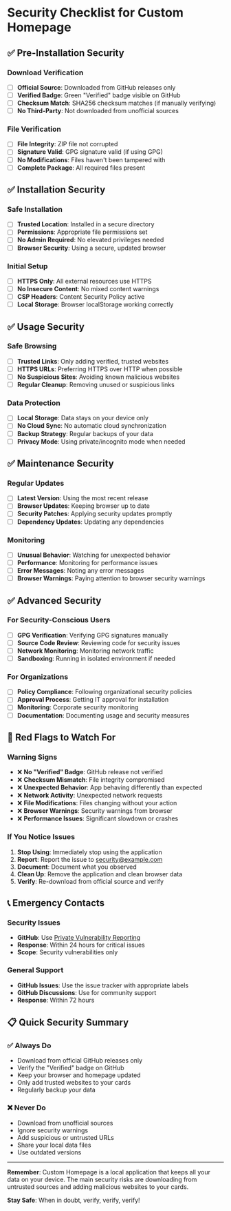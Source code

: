 # Security Checklist for Custom Homepage

## ✅ **Pre-Installation Security**

### **Download Verification**
- [ ] **Official Source**: Downloaded from GitHub releases only
- [ ] **Verified Badge**: Green "Verified" badge visible on GitHub
- [ ] **Checksum Match**: SHA256 checksum matches (if manually verifying)
- [ ] **No Third-Party**: Not downloaded from unofficial sources

### **File Verification**
- [ ] **File Integrity**: ZIP file not corrupted
- [ ] **Signature Valid**: GPG signature valid (if using GPG)
- [ ] **No Modifications**: Files haven't been tampered with
- [ ] **Complete Package**: All required files present

## ✅ **Installation Security**

### **Safe Installation**
- [ ] **Trusted Location**: Installed in a secure directory
- [ ] **Permissions**: Appropriate file permissions set
- [ ] **No Admin Required**: No elevated privileges needed
- [ ] **Browser Security**: Using a secure, updated browser

### **Initial Setup**
- [ ] **HTTPS Only**: All external resources use HTTPS
- [ ] **No Insecure Content**: No mixed content warnings
- [ ] **CSP Headers**: Content Security Policy active
- [ ] **Local Storage**: Browser localStorage working correctly

## ✅ **Usage Security**

### **Safe Browsing**
- [ ] **Trusted Links**: Only adding verified, trusted websites
- [ ] **HTTPS URLs**: Preferring HTTPS over HTTP when possible
- [ ] **No Suspicious Sites**: Avoiding known malicious websites
- [ ] **Regular Cleanup**: Removing unused or suspicious links

### **Data Protection**
- [ ] **Local Storage**: Data stays on your device only
- [ ] **No Cloud Sync**: No automatic cloud synchronization
- [ ] **Backup Strategy**: Regular backups of your data
- [ ] **Privacy Mode**: Using private/incognito mode when needed

## ✅ **Maintenance Security**

### **Regular Updates**
- [ ] **Latest Version**: Using the most recent release
- [ ] **Browser Updates**: Keeping browser up to date
- [ ] **Security Patches**: Applying security updates promptly
- [ ] **Dependency Updates**: Updating any dependencies

### **Monitoring**
- [ ] **Unusual Behavior**: Watching for unexpected behavior
- [ ] **Performance**: Monitoring for performance issues
- [ ] **Error Messages**: Noting any error messages
- [ ] **Browser Warnings**: Paying attention to browser security warnings

## ✅ **Advanced Security**

### **For Security-Conscious Users**
- [ ] **GPG Verification**: Verifying GPG signatures manually
- [ ] **Source Code Review**: Reviewing code for security issues
- [ ] **Network Monitoring**: Monitoring network traffic
- [ ] **Sandboxing**: Running in isolated environment if needed

### **For Organizations**
- [ ] **Policy Compliance**: Following organizational security policies
- [ ] **Approval Process**: Getting IT approval for installation
- [ ] **Monitoring**: Corporate security monitoring
- [ ] **Documentation**: Documenting usage and security measures

## 🚨 **Red Flags to Watch For**

### **Warning Signs**
- ❌ **No "Verified" Badge**: GitHub release not verified
- ❌ **Checksum Mismatch**: File integrity compromised
- ❌ **Unexpected Behavior**: App behaving differently than expected
- ❌ **Network Activity**: Unexpected network requests
- ❌ **File Modifications**: Files changing without your action
- ❌ **Browser Warnings**: Security warnings from browser
- ❌ **Performance Issues**: Significant slowdown or crashes

### **If You Notice Issues**
1. **Stop Using**: Immediately stop using the application
2. **Report**: Report the issue to security@example.com
3. **Document**: Document what you observed
4. **Clean Up**: Remove the application and clean browser data
5. **Verify**: Re-download from official source and verify

## 📞 **Emergency Contacts**

### **Security Issues**
- **GitHub**: Use [Private Vulnerability Reporting](https://github.com/yourusername/custom-homepage/security/advisories/new)
- **Response**: Within 24 hours for critical issues
- **Scope**: Security vulnerabilities only

### **General Support**
- **GitHub Issues**: Use the issue tracker with appropriate labels
- **GitHub Discussions**: Use for community support
- **Response**: Within 72 hours

## 📋 **Quick Security Summary**

### **✅ Always Do**
- Download from official GitHub releases only
- Verify the "Verified" badge on GitHub
- Keep your browser and homepage updated
- Only add trusted websites to your cards
- Regularly backup your data

### **❌ Never Do**
- Download from unofficial sources
- Ignore security warnings
- Add suspicious or untrusted URLs
- Share your local data files
- Use outdated versions

---

**Remember**: Custom Homepage is a local application that keeps all your data on your device. The main security risks are downloading from untrusted sources and adding malicious websites to your cards.

**Stay Safe**: When in doubt, verify, verify, verify!
